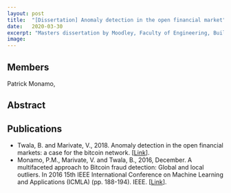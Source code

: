 ```yaml
---
layout: post
title:  "[Dissertation] Anomaly detection in the open financial market"
date:   2020-03-30
excerpt: "Masters dissertation by Moodley, Faculty of Engineering, Built Environment and Information Technology University of Pretoria, Pretoria"
image: 
---
```

## Members
Patrick Monamo, 

## Abstract

## Publications
* Twala, B. and Marivate, V., 2018. Anomaly detection in the open financial markets: a case for the bitcoin network. [[Link](https://scholar.google.com/scholar?hl=en&as_sdt=0%2C5&q=Unsupervised+Learning+for+Robust+Bitcoin+Fraud+Detection.+ISSA.+Patrick+Monamo%2C+Vukosi+Marivate+and+Bhekisipho+Twala+%5B2016%5D&btnG=)].
* Monamo, P.M., Marivate, V. and Twala, B., 2016, December. A multifaceted approach to Bitcoin fraud detection: Global and local outliers. In 2016 15th IEEE International Conference on Machine Learning and Applications (ICMLA) (pp. 188-194). IEEE. [[Link](https://ieeexplore.ieee.org/abstract/document/7838143?casa_token=bouNXb4PYO4AAAAA:gv53w2X5pscr0LnbkPYfbT2OwAJiU3Je1-hx4jJ7wQ-5R1zBSWc-7xHDu8xRDP1xBjZGU2Z04iU)].
